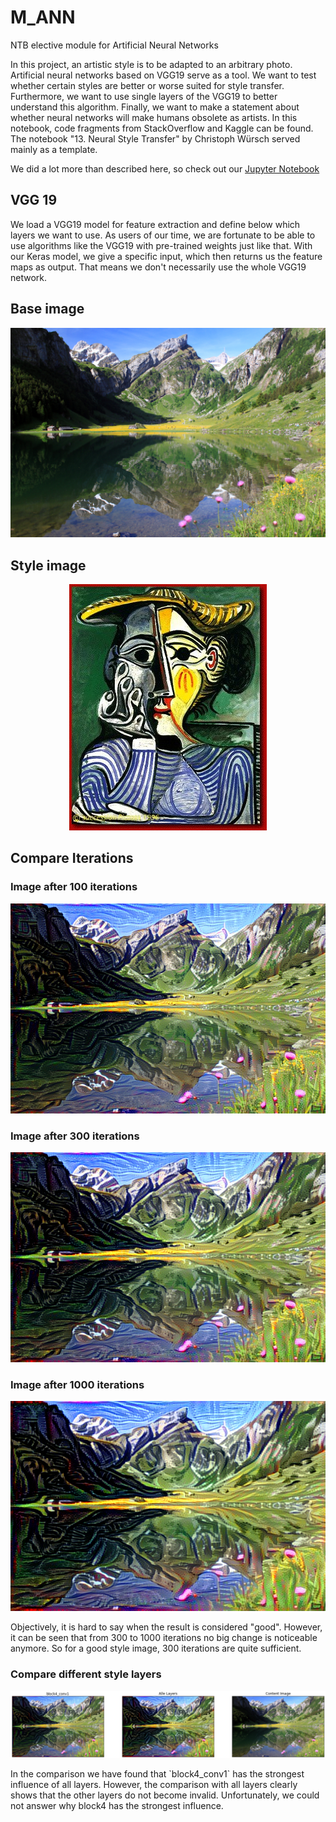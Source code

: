 # M_ANN
NTB elective module for Artificial Neural Networks<br>

In this project, an artistic style is to be adapted to an arbitrary photo.
Artificial neural networks based on VGG19 serve as a tool.
We want to test whether certain styles are better or worse suited for style transfer.
Furthermore, we want to use single layers of the VGG19 to better understand this algorithm.
Finally, we want to make a statement about whether neural networks will make humans obsolete as artists.
In this notebook, code fragments from StackOverflow and Kaggle can be found.
The notebook "13. Neural Style Transfer" by Christoph Würsch served mainly as a template.


We did a lot more than described here, so check out our [Jupyter Notebook](https://github.com/alkolhar/M_ANN/blob/main/MiniProject-Cliff_Walking.ipynb)

## VGG 19
We load a VGG19 model for feature extraction and define below which layers we want to use.
As users of our time, we are fortunate to be able to use algorithms like the VGG19 with pre-trained weights just like that.
With our Keras model, we give a specific input, which then returns us the feature maps as output.
That means we don't necessarily use the whole VGG19 network.

## Base image
<p align="center">
    <img src='https://github.com/alkolhar/M_ANN/blob/77274759385c885c0c2eda8e7363b5c4975b283a/Data/images/Wasserauen-Seealpsee.jpg?raw=true' />
</p>

## Style image
<p align="center">
    <img src='https://github.com/alkolhar/M_ANN/blob/77274759385c885c0c2eda8e7363b5c4975b283a/Data/artworks/Pablo_Picasso/Pablo_Picasso_102.jpg?raw=true' />
</p>

## Compare Iterations
### Image after 100 iterations
<p align="center">
    <img src='https://github.com/alkolhar/M_ANN/blob/77274759385c885c0c2eda8e7363b5c4975b283a/CompareIteration/generated_iter_100.png?raw=true' />
</p>

### Image after 300 iterations
<p align="center">
    <img src='https://github.com/alkolhar/M_ANN/blob/77274759385c885c0c2eda8e7363b5c4975b283a/CompareIteration/generated_iter_300.png?raw=true' />
</p>

### Image after 1000 iterations
<p align="center">
    <img src='https://github.com/alkolhar/M_ANN/blob/77274759385c885c0c2eda8e7363b5c4975b283a/CompareIteration/generated_iter_900.png?raw=true' />
</p>
Objectively, it is hard to say when the result is considered "good".
However, it can be seen that from 300 to 1000 iterations no big change is noticeable anymore.
So for a good style image, 300 iterations are quite sufficient.

### Compare different style layers
<p align="center">
  <img src='https://github.com/alkolhar/M_ANN/blob/879846c501da07f47ddb5f7d7104452b94128c84/Data/layer4.png?raw=true' />
</p>
In the comparison we have found that `block4_conv1` has the strongest influence of all layers.
However, the comparison with all layers clearly shows that the other layers do not become invalid.
Unfortunately, we could not answer why block4 has the strongest influence.







